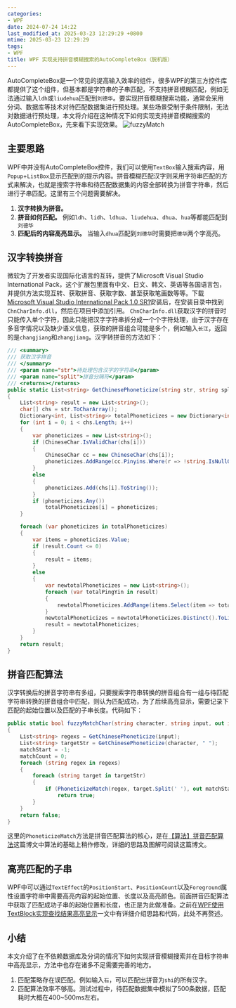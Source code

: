 ```yaml
---
categories:
- WPF
date: 2024-07-24 14:22
last_modified_at: 2025-03-23 12:29:29 +0800
mtime: 2025-03-23 12:29:29
tags:
- WPF
title: WPF 实现支持拼音模糊搜索的AutoCompleteBox（脱机版）
---
```


AutoCompleteBox是一个常见的提高输入效率的组件，很多WPF的第三方控件库都提供了这个组件，但基本都是字符串的子串匹配，不支持拼音模糊匹配，例如无法通过输入`ldh`或`liudehua`匹配到`刘德华`。要实现拼音模糊搜索功能，通常会采用分词、数据库等技术对待匹配数据集进行预处理。某些场景受制于条件限制，无法对数据进行预处理，本文将介绍在这种情况下如何实现支持拼音模糊搜索的AutoCompleteBox，先来看下实现效果。
![fuzzyMatch](https://eb19df4.webp.li/2025/02/fuzzyMatch.gif)
## 主要思路
WPF中并没有AutoCompleteBox控件，我们可以使用`TextBox`输入搜索内容，用`Popup`+`ListBox`显示匹配到的提示内容。拼音模糊匹配汉字则采用字符串匹配的方式来解决，也就是搜索字符串和待匹配数据集的内容全部转换为拼音字符串，然后进行子串匹配。这里有三个问题需要解决。
1. **汉字转换为拼音。** 
2. **拼音如何匹配。** 例如`ldh`、`lidh`、`ldhua`、`liudehua`、`dhua`、`hua`等都能匹配到`刘德华`
3. **匹配后的内容高亮显示。** 当输入`dhua`匹配到`刘德华`时需要把`德华`两个字高亮。

## 汉字转换拼音
微软为了开发者实现国际化语言的互转，提供了Microsoft Visual Studio International Pack，这个扩展包里面有中文、日文、韩文、英语等各国语言包，并提供方法实现互转、获取拼音、获取字数、甚至获取笔画数等等。下载[Microsoft Visual Studio International Pack 1.0 SR1](http://www.microsoft.com/zh-cn/download/details.aspx?id=15251)安装后，在安装目录中找到`ChnCharInfo.dll`，然后在项目中添加引用。
`ChnCharInfo.dll`获取汉字的拼音时只能传入单个字符，因此只能把汉字字符串拆分成一个个字符处理，由于汉字存在多音字情况以及缺少语义信息，获取的拼音组合可能是多个，例如输入`长江`，返回的是`changjiang`和`zhangjiang`。汉字转拼音的方法如下：
``` c#
/// <summary>
/// 获取汉字拼音
/// </summary>
/// <param name="str">待处理包含汉字的字符串</param>
/// <param name="split">拼音分隔符</param>
/// <returns></returns>
public static List<string> GetChinesePhoneticize(string str, string split = "")
{
    List<string> result = new List<string>();
    char[] chs = str.ToCharArray();
    Dictionary<int, List<string>> totalPhoneticizes = new Dictionary<int, List<string>>();
    for (int i = 0; i < chs.Length; i++)
    {
        var phoneticizes = new List<string>();
        if (ChineseChar.IsValidChar(chs[i]))
        {
            ChineseChar cc = new ChineseChar(chs[i]);
            phoneticizes.AddRange(cc.Pinyins.Where(r => !string.IsNullOrWhiteSpace(r)).ToList<string>().ConvertAll(p => Regex.Replace(p, @"\d", "").ToLower()).Distinct());
        }
        else
        {
            phoneticizes.Add(chs[i].ToString());
        }
        if (phoneticizes.Any())
            totalPhoneticizes[i] = phoneticizes;
    }

    foreach (var phoneticizes in totalPhoneticizes)
    {
        var items = phoneticizes.Value;
        if (result.Count <= 0)
        {
            result = items;
        }
        else
        {
            var newtotalPhoneticizes = new List<string>();
            foreach (var totalPingYin in result)
            {
                newtotalPhoneticizes.AddRange(items.Select(item => totalPingYin + split + item));
            }
            newtotalPhoneticizes = newtotalPhoneticizes.Distinct().ToList();
            result = newtotalPhoneticizes;
        }
    }
    return result;
}
```

## 拼音匹配算法
汉字转换后的拼音字符串有多组，只要搜索字符串转换的拼音组合有一组与待匹配字符串转换的拼音组合中匹配，则认为匹配成功，为了后续高亮显示，需要记录下匹配的起始位置以及匹配的子串长度。代码如下：
``` c#
public static bool fuzzyMatchChar(string character, string input, out int matchStart, out int matchCount)
{
    List<string> regexs = GetChinesePhoneticize(input);
    List<string> targetStr = GetChinesePhoneticize(character, " ");
    matchStart = -1;
    matchCount = 0;
    foreach (string regex in regexs)
    {
        foreach (string target in targetStr)
        {
            if (PhoneticizeMatch(regex, target.Split(' '), out matchStart, out matchCount))
                return true;
        }
    }
    return false;
}
```

这里的`PhoneticizeMatch`方法是拼音匹配算法的核心，是在[【算法】拼音匹配算法](https://www.cnblogs.com/bomo/archive/2012/12/02/2798229.html)这篇博文中算法的基础上稍作修改，详细的思路及图解可阅读这篇博文。

## 高亮匹配的子串
WPF中可以通过`TextEffect`的`PositionStart`、`PositionCount`以及`Foreground`属性设置字符串中需要高亮内容的起始位置、长度以及高亮颜色。前面拼音匹配算法中获取了匹配成功子串的起始位置和长度，也正是为此做准备。之前在[WPF使用TextBlock实现查找结果高亮显示](https://www.cnblogs.com/czwy/p/17661379.html)一文中有详细介绍思路和代码，此处不再赘述。

## 小结
本文介绍了在不依赖数据库及分词的情况下如何实现拼音模糊搜索并在目标字符串中高亮显示，方法中也存在诸多不足需要完善的地方。
1. 匹配策略存在误匹配。例如输入`石`，可以匹配出拼音为`shi`的所有汉字。
2. 匹配算法效率不够高。测试过程中，待匹配数据集中模拟了500条数据，匹配耗时大概在400~500ms左右。